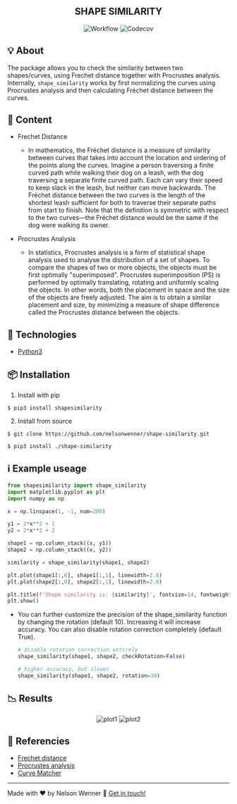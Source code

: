 <h2 align="center">
  SHAPE SIMILARITY
</h2>

<p align="center">
  <img alt="Workflow" src="https://github.com/nelsonwenner/shape-similarity/workflows/shapesimilarity%20ci/badge.svg">
  <img alt="Codecov" src="https://codecov.io/gh/nelsonwenner/shape-similarity/branch/master/graph/badge.svg?token=AZW2BNGG4G">
</p>

## :bulb: About
The package allows you to check the similarity between two shapes/curves, using Frechet distance together with Procrustes analysis.
Internally, `shape_similarity` works by first normalizing the curves using Procrustes analysis and then calculating Fréchet distance between the curves.

## :page_facing_up: Content
* Frechet Distance
  * In mathematics, the Fréchet distance is a measure of similarity between curves that takes into account the location and ordering of the points along the curves. Imagine a person traversing a finite curved path while walking their dog on a leash, with the dog traversing a separate finite curved path. Each can vary their speed to keep slack in the leash, but neither can move backwards. The Fréchet distance between the two curves is the length of the shortest leash sufficient for both to traverse their separate paths from start to finish. Note that the definition is symmetric with respect to the two curves—the Fréchet distance would be the same if the dog were walking its owner.
  
* Procrustes Analysis
  * In statistics, Procrustes analysis is a form of statistical shape analysis used to analyse the distribution of a set of shapes. To compare the shapes of two or more objects, the objects must be first optimally "superimposed". Procrustes superimposition (PS) is performed by optimally translating, rotating and uniformly scaling the objects. In other words, both the placement in space and the size of the objects are freely adjusted. The aim is to obtain a similar placement and size, by minimizing a measure of shape difference called the Procrustes distance between the objects.  

## :rocket: Technologies
* [Python3](https://www.python.org/)

## :package: Installation
1. Install with pip
```shell
$ pip3 install shapesimilarity
```
2. Install from source
```shell
$ git clone https://github.com/nelsonwenner/shape-similarity.git

$ pip3 install ./shape-similarity
```

## :information_source: Example useage
```python
from shapesimilarity import shape_similarity
import matplotlib.pyplot as plt
import numpy as np

x = np.linspace(1, -1, num=200)

y1 = 2*x**2 + 1
y2 = 2*x**2 + 2

shape1 = np.column_stack((x, y1))
shape2 = np.column_stack((x, y2))

similarity = shape_similarity(shape1, shape2)

plt.plot(shape1[:,0], shape1[:,1], linewidth=2.0)
plt.plot(shape2[:,0], shape2[:,1], linewidth=2.0)

plt.title(f'Shape similarity is: {similarity}', fontsize=14, fontweight='bold')
plt.show()
```
* You can further customize the precision of the shape_similarity function by changing the rotation (default 10). Increasing it will increase accuracy. You can also disable rotation correction completely (default True).
  ```python
  # disable rotation correction entirely
  shape_similarity(shape1, shape2, checkRotation=False)

  # higher accuracy, but slower
  shape_similarity(shape1, shape2, rotation=30)
  ```

## :chart_with_downwards_trend: Results
<p align="center">
  <img alt="plot1" src="https://user-images.githubusercontent.com/40550247/126214358-6aa995aa-15b1-4c60-9f0e-34bbef91a99b.png">
  <img alt="plot2" src="https://user-images.githubusercontent.com/40550247/126214579-302d9220-98ed-4823-992b-d4439145bc5a.png">
</p>

## :pushpin: Referencies
* [Frechet distance](https://en.wikipedia.org/wiki/Fr%C3%A9chet_distance)
* [Procrustes analysis](https://en.wikipedia.org/wiki/Procrustes_analysis)
* [Curve Matcher](https://github.com/chanind/curve-matcher)

---
Made with :hearts: by Nelson Wenner :wave: [Get in touch!](https://www.linkedin.com/in/nelsonwenner/)